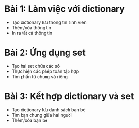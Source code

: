 # Bài 1: Làm việc với dictionary

- Tạo dictionary lưu thông tin sinh viên
- Thêm/xóa thông tin
- In ra tất cả thông tin

# Bài 2: Ứng dụng set

- Tạo hai set chứa các số
- Thực hiện các phép toán tập hợp
- Tìm phần tử chung và riêng

# Bài 3: Kết hợp dictionary và set

- Tạo dictionary lưu danh sách bạn bè
- Tìm bạn chung giữa hai người
- Thêm/xóa bạn bè
